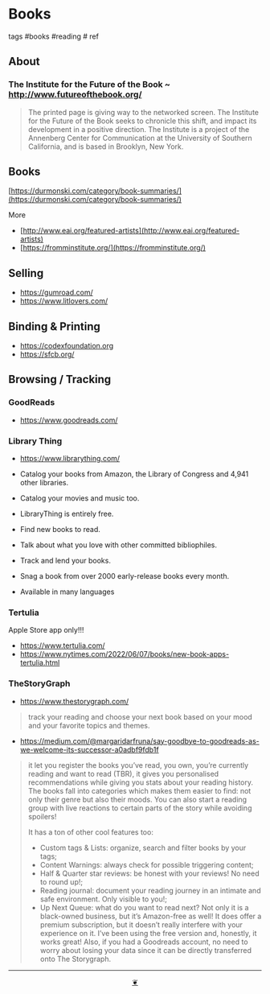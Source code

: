 # Books

tags #books #reading # ref

## About

### The Institute for the Future of the Book ~ http://www.futureofthebook.org/

> The printed page is giving way to the networked screen. The Institute for the Future of the Book seeks to chronicle this shift, and impact its development in a positive direction. The Institute is a project of the Annenberg Center for Communication at the University of Southern California, and is based in Brooklyn, New York.


## Books

[https://durmonski.com/category/book-summaries/](https://durmonski.com/category/book-summaries/)


More

* [http://www.eai.org/featured-artists](http://www.eai.org/featured-artists)
* [https://fromminstitute.org/](https://fromminstitute.org/)


## Selling

* https://gumroad.com/
* https://www.litlovers.com/


## Binding & Printing

* https://codexfoundation.org
* https://sfcb.org/


## Browsing / Tracking

### GoodReads

* https://www.goodreads.com/


### Library Thing

* https://www.librarything.com/

* Catalog your books from Amazon, the Library of Congress and 4,941 other libraries.
* Catalog your movies and music too.
* LibraryThing is entirely free.
* Find new books to read.
* Talk about what you love with other committed bibliophiles.
* Track and lend your books.
* Snag a book from over 2000 early-release books every month.
* Available in many languages

### Tertulia

Apple Store app only!!!

* https://www.tertulia.com/
* https://www.nytimes.com/2022/06/07/books/new-book-apps-tertulia.html


### TheStoryGraph

* https://www.thestorygraph.com/
>track your reading and choose your next book based on your mood and your favorite topics and themes.
  * https://medium.com/@margaridarfruna/say-goodbye-to-goodreads-as-we-welcome-its-successor-a0adbf9fdb1f

>it let you register the books you’ve read, you own, you’re currently reading and want to read (TBR), it gives you personalised recommendations while giving you stats about your reading history. The books fall into categories which makes them easier to find: not only their genre but also their moods. You can also start a reading group with live reactions to certain parts of the story while avoiding spoilers!
>
>It has a ton of other cool features too:
>
>* Custom tags & Lists: organize, search and filter books by your tags;
>* Content Warnings: always check for possible triggering content;
>* Half & Quarter star reviews: be honest with your reviews! No need to round up!;
>* Reading journal: document your reading journey in an intimate and safe environment. Only visible to you!;
>* Up Next Queue: what do you want to read next?
>Not only it is a black-owned business, but it’s Amazon-free as well! It does offer a premium subscription, but it doesn’t really interfere with your experience on it. I’ve been using the free version and, honestly, it works great! Also, if you had a Goodreads account, no need to worry about losing your data since it can be directly transferred onto The Storygraph.


***

<center title="Hello! Click me to go up to the top" ><a class=aDingbat href=javascript:window.scrollTo(0,0);> ❦ </a></center>
